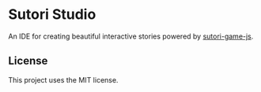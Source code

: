 # Sutori Studio

An IDE for creating beautiful interactive stories powered by [sutori-game-js](https://github.com/kodaloid/sutori-game-js).



## License

This project uses the MIT license.